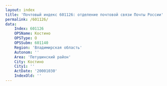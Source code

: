 ```yaml
---
layout: index
title: 'Почтовый индекс 601126: отделение почтовой связи Почты России'
permalink: /601126/
data:
    Index: 601126
    OPSName: Костино
    OPSType: О
    OPSSubm: 601140
    Region: 'Владимирская область'
    Autonom: ''
    Area: 'Петушинский район'
    City: Костино
    City1: ''
    ActDate: '20001030'
    IndexOld: ''
---
```

